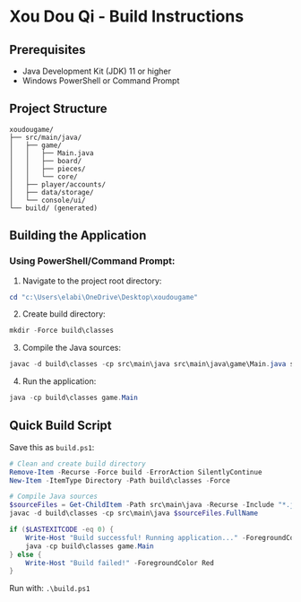 # Xou Dou Qi - Build Instructions

## Prerequisites
- Java Development Kit (JDK) 11 or higher
- Windows PowerShell or Command Prompt

## Project Structure
```
xoudougame/
├── src/main/java/
│   ├── game/
│   │   ├── Main.java
│   │   ├── board/
│   │   ├── pieces/
│   │   └── core/
│   ├── player/accounts/
│   ├── data/storage/
│   └── console/ui/
└── build/ (generated)
```

## Building the Application

### Using PowerShell/Command Prompt:

1. Navigate to the project root directory:
```powershell
cd "c:\Users\elabi\OneDrive\Desktop\xoudougame"
```

2. Create build directory:
```powershell
mkdir -Force build\classes
```

3. Compile the Java sources:
```powershell
javac -d build\classes -cp src\main\java src\main\java\game\Main.java src\main\java\game\board\*.java src\main\java\game\pieces\*.java src\main\java\game\core\*.java src\main\java\player\accounts\*.java src\main\java\data\storage\*.java src\main\java\console\ui\*.java
```

4. Run the application:
```powershell
java -cp build\classes game.Main
```

## Quick Build Script
Save this as `build.ps1`:
```powershell
# Clean and create build directory
Remove-Item -Recurse -Force build -ErrorAction SilentlyContinue
New-Item -ItemType Directory -Path build\classes -Force

# Compile Java sources
$sourceFiles = Get-ChildItem -Path src\main\java -Recurse -Include "*.java"
javac -d build\classes -cp src\main\java $sourceFiles.FullName

if ($LASTEXITCODE -eq 0) {
    Write-Host "Build successful! Running application..." -ForegroundColor Green
    java -cp build\classes game.Main
} else {
    Write-Host "Build failed!" -ForegroundColor Red
}
```

Run with: `.\build.ps1`
